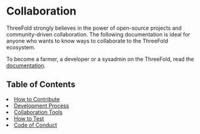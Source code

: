 <h1> Collaboration </h1>

ThreeFold strongly believes in the power of open-source projects and community-driven collaboration. The following documentation is ideal for anyone who wants to know ways to collaborate to the ThreeFold ecosystem.

To become a farmer, a developer or a sysadmin on the ThreeFold, read the [documentation](../../documentation/documentation.md).

<h2>Table of Contents</h2

- [How to Contribute](./contribute.md)
- [Development Process](./development_process.md)
- [Collaboration Tools](./collaboration_tools/collaboration_tools.md)
- [How to Test](./testing/testing_readme.md)
- [Code of Conduct](./code_conduct.md)